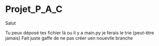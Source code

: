 # Projet_P_A_C

Salut

Tu peux déposé tes fichier là ou il y a main.py je ferais le trie (peut-être jamais)
Fait juste gaffe de ne pas créer uen nouevlle branche